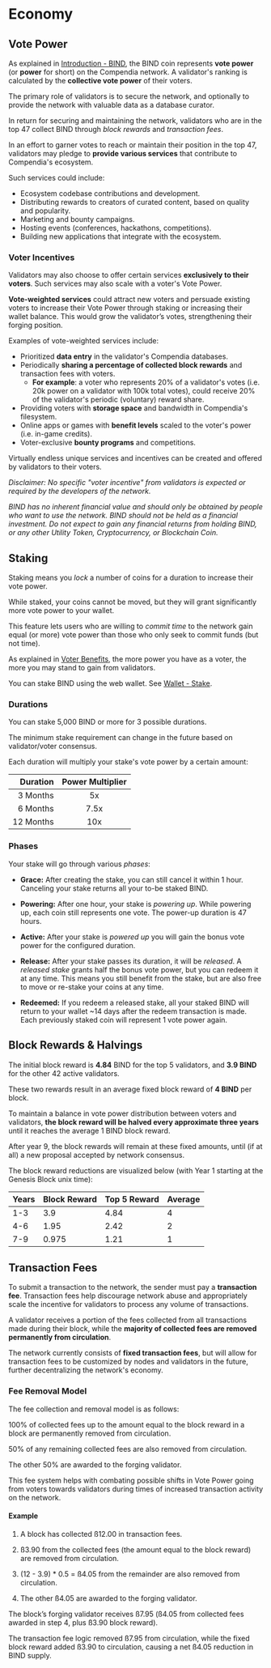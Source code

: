 # Economy

## Vote Power

As explained in [Introduction - BIND](/guide/#bind), the BIND coin represents **vote power** (or **power** for short) on the Compendia network. A validator's ranking is calculated by the **collective vote power** of their voters.

The primary role of validators is to secure the network, and optionally to provide the network with valuable data as a database curator.

In return for securing and maintaining the network, validators who are in the top 47 collect BIND through *block rewards* and *transaction fees*.

In an effort to garner votes to reach or maintain their position in the top 47, validators may pledge to **provide various services** that contribute to Compendia's ecosystem.

Such services could include:

* Ecosystem codebase contributions and development.
* Distributing rewards to creators of curated content, based on quality and popularity.
* Marketing and bounty campaigns.
* Hosting events (conferences, hackathons, competitions).
* Building new applications that integrate with the ecosystem.

### Voter Incentives

Validators may also choose to offer certain services **exclusively to their voters**. Such services may also scale with a voter's Vote Power.

**Vote-weighted services** could attract new voters and persuade existing voters to increase their Vote Power through staking or increasing their wallet balance. This would grow the validator’s votes, strengthening their forging position.

Examples of vote-weighted services include:

* Prioritized **data entry** in the validator's Compendia databases.
* Periodically **sharing a percentage of collected block rewards** and transaction fees with voters. 
  * **For example**: a voter who represents 20% of a validator's votes (i.e. 20k power on a validator with 100k total votes), could receive 20% of the validator's periodic (voluntary) reward share.
* Providing voters with **storage space** and bandwidth in Compendia's filesystem.
* Online apps or games with **benefit levels** scaled to the voter's power (i.e. in-game credits).
* Voter-exclusive **bounty programs** and competitions.

Virtually endless unique services and incentives can be created and offered by validators to their voters.

*Disclaimer: No specific "voter incentive" from validators is expected or required by the developers of the network.*

*BIND has no inherent financial value and should only be obtained by people who want to use the network. BIND should not be held as a financial investment. Do not expect to gain any financial returns from holding BIND, or any other Utility Token, Cryptocurrency, or Blockchain Coin.*

## Staking

Staking means you *lock* a number of coins for a duration to increase their vote power.

While staked, your coins cannot be moved, but they will grant significantly more vote power to your wallet.

This feature lets users who are willing to *commit time* to the network gain equal (or more) vote power than those who only seek to commit funds (but not time).

As explained in [Voter Benefits](#voter-benefits), the more power you have as a voter, the more you may stand to gain from validators.

You can stake BIND using the web wallet. See [Wallet - Stake](./wallet.html#stake).

### Durations
You can stake 5,000 BIND or more for 3 possible durations.

The minimum stake requirement can change in the future based on validator/voter consensus.

Each duration will multiply your stake's vote power by a certain amount:

|  Duration | Power Multiplier |
| --------: | :--------------: |
|  3 Months |        5x        |
|  6 Months |       7.5x       |
| 12 Months |       10x        |


 ### Phases

 Your stake will go through various *phases*:
 
 * **Grace:** After creating the stake, you can still cancel it within 1 hour. Canceling your stake returns all your to-be staked BIND.
  
 * **Powering:** After one hour, your stake is *powering up*. While powering up, each coin still represents one vote. The power-up duration is 47 hours.
  
 * **Active:** After your stake is *powered up* you will gain the bonus vote power for the configured duration.
  
 * **Release:** After your stake passes its duration, it will be *released*. A *released stake* grants half the bonus vote power, but you can redeem it at any time. This means you still benefit from the stake, but are also free to move or re-stake your coins at any time. 
  
 * **Redeemed:** If you redeem a released stake, all your staked BIND will return to your wallet ~14 days after the redeem transaction is made. Each previously staked coin will represent 1 vote power again.


## Block Rewards & Halvings

The initial block reward is **4.84** BIND for the top 5 validators, and **3.9 BIND** for the other 42 active validators.

These two rewards result in an average fixed block reward of **4 BIND** per block.

To maintain a balance in vote power distribution between voters and validators, **the block reward will be halved every approximate three years** until it reaches the average 1 BIND block reward.

After year 9, the block rewards will remain at these fixed amounts, until (if at all) a new proposal accepted by network consensus.

The block reward reductions are visualized below (with Year 1 starting at the Genesis Block unix time):

| Years | Block Reward | Top 5 Reward | Average |
| ----- | ------------ | ------------ | ------- |
| 1-3   | 3.9          | 4.84         | 4       |
| 4-6   | 1.95         | 2.42         | 2       |
| 7-9   | 0.975        | 1.21         | 1       |

## Transaction Fees
To submit a transaction to the network, the sender must pay a **transaction fee**. Transaction fees help discourage network abuse and appropriately scale the incentive for validators to process any volume of transactions.

A validator receives a portion of the fees collected from all transactions made during their block, while the **majority of collected fees are removed permanently from circulation**.

The network currently consists of **fixed transaction fees**, but will allow for transaction fees to be customized by nodes and validators in the future, further decentralizing the network's economy.

### Fee Removal Model

The fee collection and removal model is as follows:

100% of collected fees up to the amount equal to the block reward in a block are permanently removed from circulation.

50% of any remaining collected fees are also removed from circulation.

The other 50% are awarded to the forging validator.

This fee system helps with combating possible shifts in Vote Power going from voters towards validators during times of increased transaction activity on the network.

#### Example

1. A block has collected ß12.00 in transaction fees.

2. ß3.90 from the collected fees (the amount equal to the block reward) are removed from circulation.

3. (12 - 3.9) * 0.5 = ß4.05 from the remainder are also removed from circulation.

4. The other ß4.05 are awarded to the forging validator.

The block’s forging validator receives ß7.95 (ß4.05 from collected fees awarded in step 4, plus ß3.90 block reward).


The transaction fee logic removed ß7.95 from circulation, while the fixed block reward added ß3.90 to circulation, causing a net ß4.05 reduction in BIND supply.


